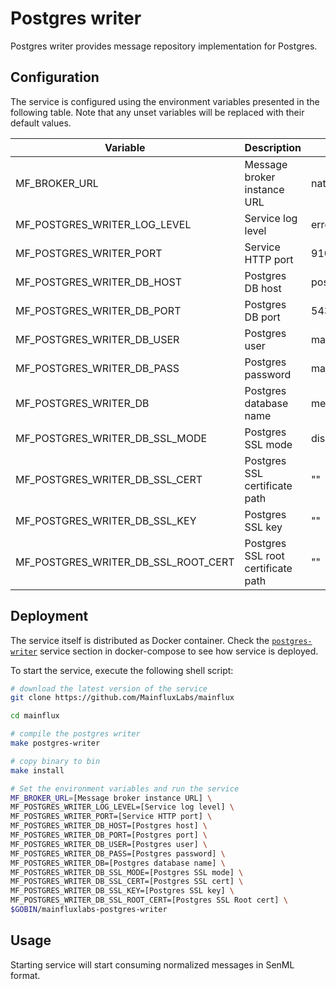 # Postgres writer

Postgres writer provides message repository implementation for Postgres.

## Configuration

The service is configured using the environment variables presented in the
following table. Note that any unset variables will be replaced with their
default values.

| Variable                            | Description                        | Default               |
|-------------------------------------|------------------------------------|-----------------------|
| MF_BROKER_URL                       | Message broker instance URL        | nats://localhost:4222 |
| MF_POSTGRES_WRITER_LOG_LEVEL        | Service log level                  | error                 |
| MF_POSTGRES_WRITER_PORT             | Service HTTP port                  | 9104                  |
| MF_POSTGRES_WRITER_DB_HOST          | Postgres DB host                   | postgres              |
| MF_POSTGRES_WRITER_DB_PORT          | Postgres DB port                   | 5432                  |
| MF_POSTGRES_WRITER_DB_USER          | Postgres user                      | mainflux              |
| MF_POSTGRES_WRITER_DB_PASS          | Postgres password                  | mainflux              |
| MF_POSTGRES_WRITER_DB               | Postgres database name             | messages              |
| MF_POSTGRES_WRITER_DB_SSL_MODE      | Postgres SSL mode                  | disabled              |
| MF_POSTGRES_WRITER_DB_SSL_CERT      | Postgres SSL certificate path      | ""                    |
| MF_POSTGRES_WRITER_DB_SSL_KEY       | Postgres SSL key                   | ""                    |
| MF_POSTGRES_WRITER_DB_SSL_ROOT_CERT | Postgres SSL root certificate path | ""                    |

## Deployment

The service itself is distributed as Docker container. Check the [`postgres-writer`](https://github.com/MainfluxLabs/mainflux/blob/master/docker/addons/postgres-writer/docker-compose.yml#L34-L59) service section in docker-compose to see how service is deployed.

To start the service, execute the following shell script:

```bash
# download the latest version of the service
git clone https://github.com/MainfluxLabs/mainflux

cd mainflux

# compile the postgres writer
make postgres-writer

# copy binary to bin
make install

# Set the environment variables and run the service
MF_BROKER_URL=[Message broker instance URL] \
MF_POSTGRES_WRITER_LOG_LEVEL=[Service log level] \
MF_POSTGRES_WRITER_PORT=[Service HTTP port] \
MF_POSTGRES_WRITER_DB_HOST=[Postgres host] \
MF_POSTGRES_WRITER_DB_PORT=[Postgres port] \
MF_POSTGRES_WRITER_DB_USER=[Postgres user] \
MF_POSTGRES_WRITER_DB_PASS=[Postgres password] \
MF_POSTGRES_WRITER_DB=[Postgres database name] \
MF_POSTGRES_WRITER_DB_SSL_MODE=[Postgres SSL mode] \
MF_POSTGRES_WRITER_DB_SSL_CERT=[Postgres SSL cert] \
MF_POSTGRES_WRITER_DB_SSL_KEY=[Postgres SSL key] \
MF_POSTGRES_WRITER_DB_SSL_ROOT_CERT=[Postgres SSL Root cert] \
$GOBIN/mainfluxlabs-postgres-writer
```

## Usage

Starting service will start consuming normalized messages in SenML format.
